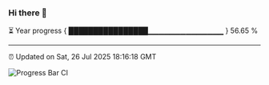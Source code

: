 ### Hi there 👋

⏳ Year progress { ████████████████▁▁▁▁▁▁▁▁▁▁▁▁▁▁ } 56.65 %

---

⏰ Updated on Sat, 26 Jul 2025 18:16:18 GMT

![Progress Bar CI](https://github.com/Shyam-Makwana/GitHub-Actions-Demo/workflows/Progress%20Bar%20CI/badge.svg)
